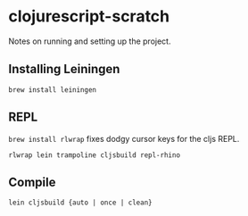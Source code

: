 # clojurescript-scratch

Notes on running and setting up the project.

## Installing Leiningen
```brew install leiningen```

## REPL
```brew install rlwrap``` fixes dodgy cursor keys for the cljs REPL.

```rlwrap lein trampoline cljsbuild repl-rhino```

## Compile
```lein cljsbuild {auto | once | clean}```
